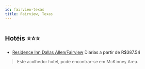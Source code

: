 ```yaml
---
id: fairview-texas
title: Fairview, Texas
---
```


<center><img src="http://photos.hotelbeds.com/giata/60/607411/607411a_hb_a_001.jpg" alt="" /></center>


## Hotéis ⭐️⭐️⭐️

-    [Residence Inn Dallas Allen/Fairview](https://www.hurb.com/aud/https://www.hurb.com/hoteis/fairview/residence-inn-dallas-allen-fairview-JNP-JP02654X?cmp=18055) Diárias a partir de R$387.54
   > Este acolhedor hotel, pode encontrar-se em McKinney Area. 
